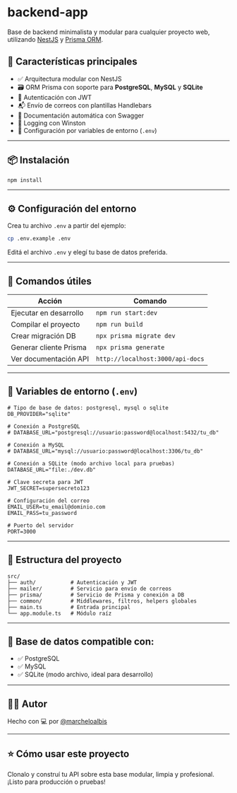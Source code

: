 # backend-app

Base de backend minimalista y modular para cualquier proyecto web, utilizando [NestJS](https://nestjs.com) y [Prisma ORM](https://www.prisma.io/).

## 🚀 Características principales

- ✅ Arquitectura modular con NestJS
- 🗃️ ORM Prisma con soporte para **PostgreSQL**, **MySQL** y **SQLite**
- 🔐 Autenticación con JWT
- 📬 Envío de correos con plantillas Handlebars
- 🧪 Documentación automática con Swagger
- 📝 Logging con Winston
- 🌱 Configuración por variables de entorno (`.env`)

---

## 📦 Instalación

```bash
npm install
```

---

## ⚙️ Configuración del entorno

Crea tu archivo `.env` a partir del ejemplo:

```bash
cp .env.example .env
```

Editá el archivo `.env` y elegí tu base de datos preferida.

---

## 🧪 Comandos útiles

| Acción                | Comando                      |
|------------------------|-------------------------------|
| Ejecutar en desarrollo | `npm run start:dev`           |
| Compilar el proyecto   | `npm run build`               |
| Crear migración DB     | `npx prisma migrate dev`      |
| Generar cliente Prisma | `npx prisma generate`         |
| Ver documentación API  | `http://localhost:3000/api-docs` |

---

## 🧠 Variables de entorno (`.env`)

```env
# Tipo de base de datos: postgresql, mysql o sqlite
DB_PROVIDER="sqlite"

# Conexión a PostgreSQL
# DATABASE_URL="postgresql://usuario:password@localhost:5432/tu_db"

# Conexión a MySQL
# DATABASE_URL="mysql://usuario:password@localhost:3306/tu_db"

# Conexión a SQLite (modo archivo local para pruebas)
DATABASE_URL="file:./dev.db"

# Clave secreta para JWT
JWT_SECRET=supersecreto123

# Configuración del correo
EMAIL_USER=tu_email@dominio.com
EMAIL_PASS=tu_password

# Puerto del servidor
PORT=3000
```

---

## 📂 Estructura del proyecto

```
src/
├── auth/           # Autenticación y JWT
├── mailer/         # Servicio para envío de correos
├── prisma/         # Servicio de Prisma y conexión a DB
├── common/         # Middlewares, filtros, helpers globales
├── main.ts         # Entrada principal
└── app.module.ts   # Módulo raíz
```

---

## 📌 Base de datos compatible con:

- ✅ PostgreSQL
- ✅ MySQL
- ✅ SQLite (modo archivo, ideal para desarrollo)

---

## 🧑‍💻 Autor

Hecho con 💻 por [@marcheloalbis](https://github.com/marcheloalbis)

---

## ⭐ Cómo usar este proyecto

Clonalo y construí tu API sobre esta base modular, limpia y profesional. ¡Listo para producción o pruebas!
